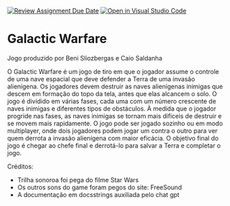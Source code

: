 [![Review Assignment Due Date](https://classroom.github.com/assets/deadline-readme-button-24ddc0f5d75046c5622901739e7c5dd533143b0c8e959d652212380cedb1ea36.svg)](https://classroom.github.com/a/F62_0SL3)
[![Open in Visual Studio Code](https://classroom.github.com/assets/open-in-vscode-718a45dd9cf7e7f842a935f5ebbe5719a5e09af4491e668f4dbf3b35d5cca122.svg)](https://classroom.github.com/online_ide?assignment_repo_id=10908701&assignment_repo_type=AssignmentRepo)
# Galactic Warfare
Jogo produzido por Beni Sliozbergas e Caio Saldanha

O Galactic Warfare é um jogo de tiro em que o jogador assume o controle de uma nave espacial que deve defender a Terra de uma invasão alienígena. Os jogadores devem destruir as naves alienígenas inimigas que descem em formação do topo da tela, antes que elas alcancem o solo. O jogo é dividido em várias fases, cada uma com um número crescente de naves inimigas e diferentes tipos de obstáculos. À medida que o jogador progride nas fases, as naves inimigas se tornam mais difíceis de destruir e se movem mais rapidamente. O jogo pode ser jogado sozinho ou em modo multiplayer, onde dois jogadores podem jogar um contra o outro para ver quem derrota a invasão alienígena com maior eficácia. O objetivo final do jogo é chegar ao chefe final e derrotá-lo para salvar a Terra e completar o jogo.

Créditos:
- Trilha sonoroa foi pega do filme Star Wars 
- Os outros sons do game foram pegos do site: FreeSound
- A documentação em docsstrings auxiliada pelo chat gpt
